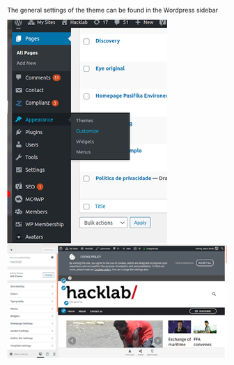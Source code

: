 The general settings of the theme can be found in the Wordpress sidebar

![General configuration panel](img/general-configuration-panel.png)
![General configuration panel](img/general-configuration-panel2.png)